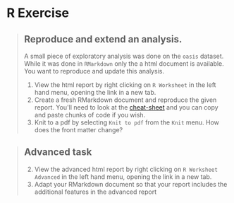 # R Exercise

> ## Reproduce and extend an analysis. 
> A small piece of exploratory analysis was done on the `oasis` dataset. While it was done in `RMarkdown` only the a html document is available. You want to reproduce and update this analysis. 
> 1. View the html report by right clicking on `R Worksheet` in the left hand menu, opening the link in a new tab. 
> 1. Create a fresh RMarkdown document and reproduce the given report. You'll need to look at the [cheat-sheet](https://www.rstudio.com/wp-content/uploads/2015/02/rmarkdown-cheatsheet.pdf) and you can copy and paste chunks of code if you wish. 
> 1. Knit to a pdf by selecting `Knit to pdf` from the `Knit` menu. How does the front matter change? 

> ## Advanced task
> 2. View the advanced html report by right clicking on `R Worksheet Advanced` in the left hand menu, opening the link in a new tab.
> 2. Adapt your RMarkdown document so that your report includes the additional features in the advanced report

